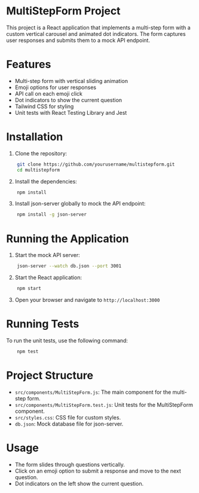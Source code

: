 # MultiStepForm Project

This project is a React application that implements a multi-step form with a custom vertical carousel and animated dot indicators. The form captures user responses and submits them to a mock API endpoint.

# Features

- Multi-step form with vertical sliding animation
- Emoji options for user responses
- API call on each emoji click
- Dot indicators to show the current question
- Tailwind CSS for styling
- Unit tests with React Testing Library and Jest

# Installation

1. Clone the repository:

```bash
    git clone https://github.com/yourusername/multistepform.git
    cd multistepform
```

2. Install the dependencies:

```bash
    npm install
```

3. Install json-server globally to mock the API endpoint:

```bash
    npm install -g json-server
```

# Running the Application

1. Start the mock API server:

```bash
    json-server --watch db.json --port 3001
```

2. Start the React application:

```bash
    npm start
```

3. Open your browser and navigate to `http://localhost:3000`

# Running Tests

To run the unit tests, use the following command:

```bash
    npm test
```

# Project Structure

- `src/components/MultiStepForm.js`: The main component for the multi-step form.
- `src/components/MultiStepForm.test.js`: Unit tests for the MultiStepForm component.
- `src/styles.css`: CSS file for custom styles.
- `db.json`: Mock database file for json-server.

# Usage

- The form slides through questions vertically.
- Click on an emoji option to submit a response and move to the next question.
- Dot indicators on the left show the current question.
